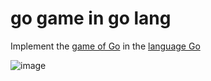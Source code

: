 # go game in go lang
Implement the [game of Go](https://en.wikipedia.org/wiki/Go_(game)) in the [language Go](https://go.dev/)

![image](https://github.com/user-attachments/assets/d960ce6c-fafe-4e66-bf13-08d0fabecec3)
